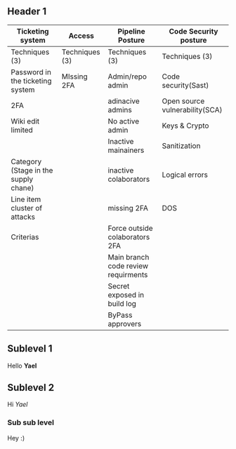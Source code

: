 ## Header 1

| Ticketing system                     | Access         | Pipeline Posture                    | Code Security posture          |
| ------------------------------------ | -------------- | ----------------------------------- | ------------------------------ |
| Techniques (3)                       | Techniques (3) | Techniques (3)                      | Techniques (3)                 |
| Password in the ticketing system     | MIssing 2FA    | Admin/repo admin                    | Code security(Sast)            |
| 2FA                                  |                | adinacive admins                    | Open source vulnerability(SCA) |
| Wiki edit limited                    |                | No active admin                     | Keys & Crypto                  |
|                                      |                | Inactive mainainers                 | Sanitization                   |
| Category (Stage in the supply chane) |                | inactive colaborators               | Logical errors                 |
| Line item cluster of attacks         |                | missing 2FA                         | DOS                            |
| Criterias                            |                | Force outside colaborators 2FA      |                                |
|                                      |                | Main branch code review requirments |                                |
|                                      |                | Secret exposed in build log         |                                |
|                                      |                | ByPass approvers                    |

## Sublevel 1

Hello **Yael**

## Sublevel 2

Hi _Yael_

### Sub sub level

Hey :)

